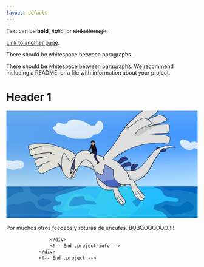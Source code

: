 ```yaml
---
layout: default
---
```


Text can be **bold**, _italic_, or ~~strikethrough~~.

[Link to another page](./another-page.html).

There should be whitespace between paragraphs.

There should be whitespace between paragraphs. We recommend including a README, or a file with information about your project.

# Header 1

<div class="proyect 04L">
                    <div class="proyect 04L-image">
                        <img src="images/proyect 04L.jpg" 
			     width="1300"  />
                    </div>
                    <!-- End .project-image -->
                    <div class="proyect 04L-info">
                        <p>
                             Por muchos otros feedeos y roturas de encufes. BOBOOOOOOO!!!!
                        </p>
			
                    </div>
                    <!-- End .project-info -->
                </div>
                <!-- End .project -->    
